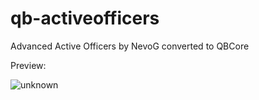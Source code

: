 # qb-activeofficers
Advanced Active Officers by NevoG converted to QBCore

Preview:

![unknown](https://user-images.githubusercontent.com/60448180/131723399-0a85b621-c4bb-4b17-8f62-d4ba5b44ef25.png)

